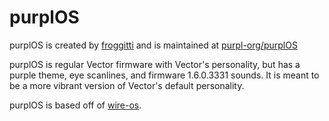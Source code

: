 # purplOS

purplOS is created by [froggitti](https://github.com/froggitti) and is maintained at [purpl-org/purplOS](https://github.com/purpl-org/purplOS)

purplOS is regular Vector firmware with Vector's personality, but has a purple theme, eye scanlines, and firmware 1.6.0.3331 sounds. It is meant to be a more vibrant version of Vector's default personality.

purplOS is based off of [wire-os](https://github.com/os-vector/wire-os-victor).
